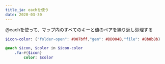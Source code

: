 ```yaml
---
title_ja: eachを使う
date: 2020-03-30
---
```


@eachを使って、マップ内のすべてのキーと値のペアを繰り返し処理する

``` sass
$icon-color: ("folder-open": #007bff,"gem": #DD004B,"file": #8b8b8b)

@each $icon, $color in $icon-color
    .fa-#{$icon}
        color: $color
```
